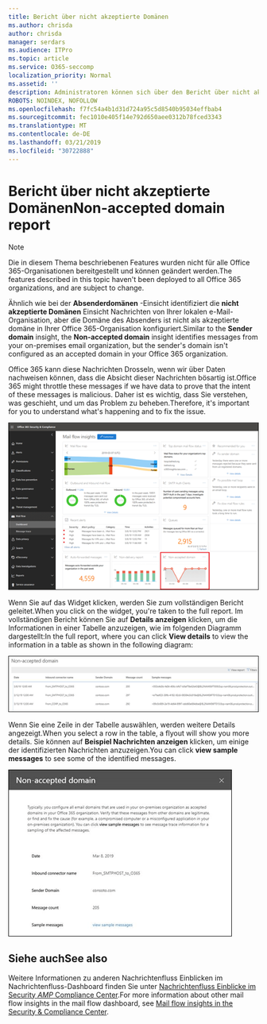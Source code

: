 ```yaml
---
title: Bericht über nicht akzeptierte Domänen
ms.author: chrisda
author: chrisda
manager: serdars
ms.audience: ITPro
ms.topic: article
ms.service: O365-seccomp
localization_priority: Normal
ms.assetid: ''
description: Administratoren können sich über den Bericht über nicht akzeptierte Domänen im Nachrichtenfluss-Dashboard im Office 365 Security & Compliance Center informieren.
ROBOTS: NOINDEX, NOFOLLOW
ms.openlocfilehash: f7fc54a4b1d31d724a95c5d8540b95034effbab4
ms.sourcegitcommit: fec1010e405f14e792d650aee0312b78fced3343
ms.translationtype: MT
ms.contentlocale: de-DE
ms.lasthandoff: 03/21/2019
ms.locfileid: "30722888"
---
```

# <a name="non-accepted-domain-report"></a><span data-ttu-id="ff241-103">Bericht über nicht akzeptierte Domänen</span><span class="sxs-lookup"><span data-stu-id="ff241-103">Non-accepted domain report</span></span>

> [!NOTE]
> <span data-ttu-id="ff241-104">Die in diesem Thema beschriebenen Features wurden nicht für alle Office 365-Organisationen bereitgestellt und können geändert werden.</span><span class="sxs-lookup"><span data-stu-id="ff241-104">The features described in this topic haven't been deployed to all Office 365 organizations, and are subject to change.</span></span>

<span data-ttu-id="ff241-105">Ähnlich wie bei der **Absenderdomänen** -Einsicht identifiziert die **nicht akzeptierte Domänen** Einsicht Nachrichten von Ihrer lokalen e-Mail-Organisation, aber die Domäne des Absenders ist nicht als akzeptierte domäne in Ihrer Office 365-Organisation konfiguriert.</span><span class="sxs-lookup"><span data-stu-id="ff241-105">Similar to the **Sender domain** insight, the **Non-accepted domain** insight identifies messages from your on-premises email organization, but the sender's domain isn't configured as an accepted domain in your Office 365 organization.</span></span>

<span data-ttu-id="ff241-106">Office 365 kann diese Nachrichten Drosseln, wenn wir über Daten nachweisen können, dass die Absicht dieser Nachrichten bösartig ist.</span><span class="sxs-lookup"><span data-stu-id="ff241-106">Office 365 might throttle these messages if we have data to prove that the intent of these messages is malicious.</span></span> <span data-ttu-id="ff241-107">Daher ist es wichtig, dass Sie verstehen, was geschieht, und um das Problem zu beheben.</span><span class="sxs-lookup"><span data-stu-id="ff241-107">Therefore, it's important for you to understand what's happening and to fix the issue.</span></span>

![Der Bericht über nicht akzeptierte Domäne im Nachrichtenübermittlungs-Dashboard im Office 365 Security & Compliance Center](media/non-accepted-domain-report-selected.png)

<span data-ttu-id="ff241-109">Wenn Sie auf das Widget klicken, werden Sie zum vollständigen Bericht geleitet.</span><span class="sxs-lookup"><span data-stu-id="ff241-109">When you click on the widget, you're taken to the full report.</span></span> <span data-ttu-id="ff241-110">Im vollständigen Bericht können Sie auf **Details anzeigen** klicken, um die Informationen in einer Tabelle anzuzeigen, wie im folgenden Diagramm dargestellt:</span><span class="sxs-lookup"><span data-stu-id="ff241-110">In the full report, where you can click **View details** to view the information in a table as shown in the following diagram:</span></span>

![Details-Tabelle im Bericht "nicht akzeptierte Domäne" anzeigen](media/non-accepted-domain-report-view-details.png)

<span data-ttu-id="ff241-112">Wenn Sie eine Zeile in der Tabelle auswählen, werden weitere Details angezeigt.</span><span class="sxs-lookup"><span data-stu-id="ff241-112">When you select a row in the table, a flyout will show you more details.</span></span> <span data-ttu-id="ff241-113">Sie können auf **Beispiel Nachrichten anzeigen** klicken, um einige der identifizierten Nachrichten anzuzeigen.</span><span class="sxs-lookup"><span data-stu-id="ff241-113">You can click **view sample messages** to see some of the identified messages.</span></span>

![Auswählen einer Zeile in der Details-Tabelle im Bericht "nicht akzeptierte Domäne"](media/non-accepted-domain-report-select-row-in-table.png)

## <a name="see-also"></a><span data-ttu-id="ff241-115">Siehe auch</span><span class="sxs-lookup"><span data-stu-id="ff241-115">See also</span></span>

<span data-ttu-id="ff241-116">Weitere Informationen zu anderen Nachrichtenfluss Einblicken im Nachrichtenfluss-Dashboard finden Sie unter [Nachrichtenfluss Einblicke im Security _AMP_ Compliance Center](mail-flow-insights-v2.md).</span><span class="sxs-lookup"><span data-stu-id="ff241-116">For more information about other mail flow insights in the mail flow dashboard, see [Mail flow insights in the Security & Compliance Center](mail-flow-insights-v2.md).</span></span>
